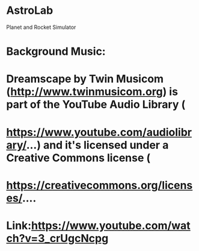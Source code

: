 # AstroLab
Planet and Rocket Simulator

# Background Music:
# Dreamscape by Twin Musicom (http://www.twinmusicom.org) is part of the YouTube Audio Library (
# https://www.youtube.com/audiolibrary/...) and it's licensed under a Creative Commons license (
# https://creativecommons.org/licenses/....
# Link:https://www.youtube.com/watch?v=3_crUgcNcpg
